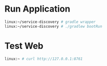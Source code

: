 # Run Application

```bash
linux:~/service-discovery # gradle wrapper
linux:~/service-discovery # ./gradlew bootRun
```


# Test Web

```bash
linux:~ # curl http://127.0.0.1:8761
```

